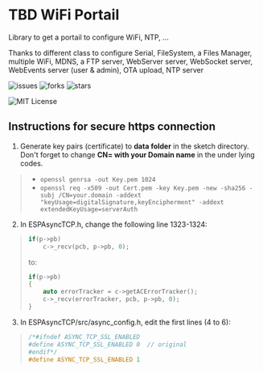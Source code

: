 # TBD WiFi Portail

Library to get a portail to configure WiFi, NTP, ...

Thanks to different class to configure Serial, FileSystem, a Files Manager, multiple WiFi, MDNS, a FTP server, WebServer server, WebSocket server, WebEvents server (user & admin), OTA upload, NTP server

[comment]: <> (<div align="center">)

[comment]: <> (    <div style="width: 100px;">)

[comment]: <> (![Logo]&#40;images/logo.svg&#41;)

[comment]: <> (    </div>)

[comment]: <> (</div>)

![issues](https://img.shields.io/github/issues/AntTBD/WiFi_Portail)
![forks](https://img.shields.io/github/forks/AntTBD/WiFi_Portail)
![stars](https://img.shields.io/github/stars/AntTBD/WiFi_Portail)

![MIT License](https://img.shields.io/github/license/AntTBD/WiFi_Portail)

[comment]: <> (![travis build]&#40;https://img.shields.io/travis/AntTBD/WiFi_Portail.svg?style=flat-square&#41;)

[comment]: <> (![codecov coverage]&#40;https://img.shields.io/codecov/c/github/AntTBD/WiFi_Portail.svg?style=flat-square&#41;)

[comment]: <> (![version]&#40;https://img.shields.io/npm/v/WiFi_Portail.svg?style=flat-square&#41;)

[comment]: <> (![downloads]&#40;https://img.shields.io/npm/dm/WiFi_Portail.svg?style=flat-square&#41;)

[comment]: <> (![GitHub release &#40;latest by date&#41;]&#40;https://img.shields.io/github/v/release/AntTBD/WiFi_Portail&#41;)

[comment]: <> (![GitHub package.json version]&#40;https://img.shields.io/github/package-json/v/AntTBD/WiFi_Portail&#41;)


[comment]: <> ([![Backers on Open Collective]&#40;https://opencollective.com/WiFI_Portail/backers/badge.svg&#41;]&#40;#backers&#41; )

[comment]: <> ([![Sponsors on Open Collective]&#40;https://opencollective.com/WiFI_Portail/sponsors/badge.svg&#41;]&#40;#sponsors&#41; )

[comment]: <> ([![Chat at https://gitter.im/esp-rfid/Lobby]&#40;https://badges.gitter.im/WiFI_Portail.svg&#41;]&#40;https://gitter.im/WiFI_Portail/Lobby&#41; )

[comment]: <> ([![Build Status]&#40;https://travis-ci.org/anttbd/WiFI_Portail.svg?branch=stable&#41;]&#40;https://travis-ci.org/anttbd/WiFI_Portail&#41; )

[comment]: <> ([![Codacy Badge]&#40;https://api.codacy.com/project/badge/Grade/d475052a09bd4865bc2654f524614cba&#41;]&#40;https://www.codacy.com/app/omersiar/WiFi_Portail?utm_source=github.com&amp;utm_medium=referral&amp;utm_content=AntTBD/WiFi_Portail&amp;utm_campaign=Badge_Grade&#41; )

[comment]: <> ([![BCH compliance]&#40;https://bettercodehub.com/edge/badge/anttbd/WiFI_Portail?branch=stable&#41;]&#40;https://bettercodehub.com/&#41; )

[comment]: <> ([![Bountysource]&#40;https://api.bountysource.com/badge/team?team_id=242217&#41;]&#40;https://salt.bountysource.com/checkout/amount?team=WiFI_Portail&#41;)


[comment]: <> (## Version)

[comment]: <> ([![Version]&#40;https://badge.fury.io/gh/tterb%2FHyde.svg&#41;]&#40;https://badge.fury.io/gh/tterb%2FHyde&#41;)

[comment]: <> ([![GitHub Release]&#40;https://img.shields.io/github/release/tterb/PlayMusic.svg?style=flat&#41;]&#40;&#41;  )


[comment]: <> (## Contributors)

[comment]: <> (This project exists thanks to all the people who contribute.)

[comment]: <> (<a href="https://github.com/AntTBD/WiFi_Portail/graphs/contributors"><img src="https://opencollective.com/WiFi_Portail/contributors.svg?width=890&button=false" /></a>)

<!--
## Instructions for NTP update lib with ESP8266 v3.0.2
In **NTPClientLib.h**, at line **501**, replace:

`bool summertime (int year, byte month, byte day, byte hour, byte weekday, byte tzHours);`

by:
```c++
    bool summertime (int year, uint8_t month, uint8_t day, uint8_t hour, uint8_t weekday, uint8_t tzHours);
```
And in **NTPClientLib.cpp**, at line **645**, replace:

`bool NTPClient::summertime (int year, byte month, byte day, byte hour, byte weekday, byte tzHours)`

by:
```c++
bool NTPClient::summertime (int year, uint8_t month, uint8_t day, uint8_t hour, uint8_t weekday, uint8_t tzHours)
```
-->

## Instructions for secure https connection

1. Generate key pairs (certificate) to **data folder** in the sketch directory. Don't forget to change **CN= with your Domain name** in the under lying codes.
>    * `openssl genrsa -out Key.pem 1024`
>    * `openssl req -x509 -out Cert.pem -key Key.pem -new -sha256 -subj /CN=your.domain -addext "keyUsage=digitalSignature,keyEncipherment" -addext extendedKeyUsage=serverAuth`
> 
> 
2. In ESPAsyncTCP.h, change the following line 1323-1324:
>   ```c++
>   if(p->pb)
>       c->_recv(pcb, p->pb, 0);
>   ```
>   to:
>   ```c++
>   if(p->pb)
>   {
>       auto errorTracker = c->getACErrorTracker();
>       c->_recv(errorTracker, pcb, p->pb, 0);
>   }
>   ```
>   
3. In ESPAsyncTCP/src/async_config.h, edit the first lines (4 to 6):
> ```c++
> /*#ifndef ASYNC_TCP_SSL_ENABLED
> #define ASYNC_TCP_SSL_ENABLED 0  // original
> #endif*/
> #define ASYNC_TCP_SSL_ENABLED 1
> ```
